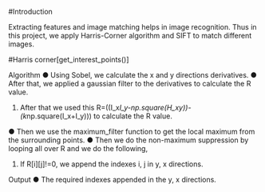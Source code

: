 #Introduction

Extracting features and image matching helps in image recognition. Thus in this project,
we apply Harris-Corner algorithm and SIFT to match different images.

#Harris corner[get_interest_points()]

Algorithm
● Using Sobel, we calculate the x and y directions derivatives.
● After that, we applied a gaussian filter to the derivatives to calculate the R value.
1. After that we used this
R=((I_x*I_y-np.square(H_xy))-(k*np.square(I_x+I_y))) to calculate the R
value.

● Then we use the maximum_filter function to get the local maximum from the
surrounding points.
● Then we do the non-maximum suppression by looping all over R and we do the
following,
1. If R[i][j]!=0, we append the indexes i, j in y, x directions.

Output
● The required indexes appended in the y, x directions.
